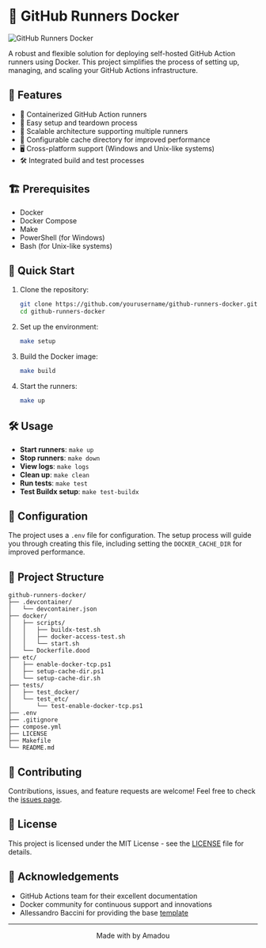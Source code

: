 # 🚀 GitHub Runners Docker

![GitHub Runners Docker](https://img.shields.io/badge/GitHub%20Runners-Docker-blue?style=for-the-badge&logo=docker)

A robust and flexible solution for deploying self-hosted GitHub Action runners using Docker. This project simplifies the process of setting up, managing, and scaling your GitHub Actions infrastructure.

## 🌟 Features

- 🐳 Containerized GitHub Action runners
- 🔄 Easy setup and teardown process
- 🔢 Scalable architecture supporting multiple runners
- 🔧 Configurable cache directory for improved performance
- 🖥️ Cross-platform support (Windows and Unix-like systems)
- 🛠️ Integrated build and test processes

## 🏗️ Prerequisites

- Docker
- Docker Compose
- Make
- PowerShell (for Windows)
- Bash (for Unix-like systems)

## 🚀 Quick Start

1. Clone the repository:
   ```sh
   git clone https://github.com/yourusername/github-runners-docker.git
   cd github-runners-docker
   ```

2. Set up the environment:
   ```sh
   make setup
   ```

3. Build the Docker image:
   ```sh
   make build
   ```

4. Start the runners:
   ```sh
   make up
   ```

## 🛠️ Usage

- **Start runners**: `make up`
- **Stop runners**: `make down`
- **View logs**: `make logs`
- **Clean up**: `make clean`
- **Run tests**: `make test`
- **Test Buildx setup**: `make test-buildx`

## 🔧 Configuration

The project uses a `.env` file for configuration. The setup process will guide you through creating this file, including setting the `DOCKER_CACHE_DIR` for improved performance.

## 📁 Project Structure

```
github-runners-docker/
├── .devcontainer/
│   └── devcontainer.json
├── docker/
│   ├── scripts/
│   │   ├── buildx-test.sh
│   │   ├── docker-access-test.sh
│   │   └── start.sh
│   └── Dockerfile.dood
├── etc/
│   ├── enable-docker-tcp.ps1
│   ├── setup-cache-dir.ps1
│   └── setup-cache-dir.sh
├── tests/
│   ├── test_docker/
│   └── test_etc/
│       └── test-enable-docker-tcp.ps1
├── .env
├── .gitignore
├── compose.yml
├── LICENSE
├── Makefile
└── README.md
```

## 🤝 Contributing

Contributions, issues, and feature requests are welcome! Feel free to check the [issues page](https://github.com/yourusername/github-runners-docker/issues).

## 📝 License

This project is licensed under the MIT License - see the [LICENSE](LICENSE) file for details.

## 🙏 Acknowledgements

- GitHub Actions team for their excellent documentation
- Docker community for continuous support and innovations
- Allessandro Baccini for providing the base [template](https://baccini-al.medium.com/how-to-containerize-a-github-actions-self-hosted-runner-5994cc08b9fb)

---

<p align="center">
  Made with by Amadou 
</p>